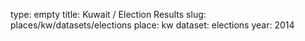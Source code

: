 type: empty
title: Kuwait / Election Results
slug: places/kw/datasets/elections
place: kw
dataset: elections
year: 2014
